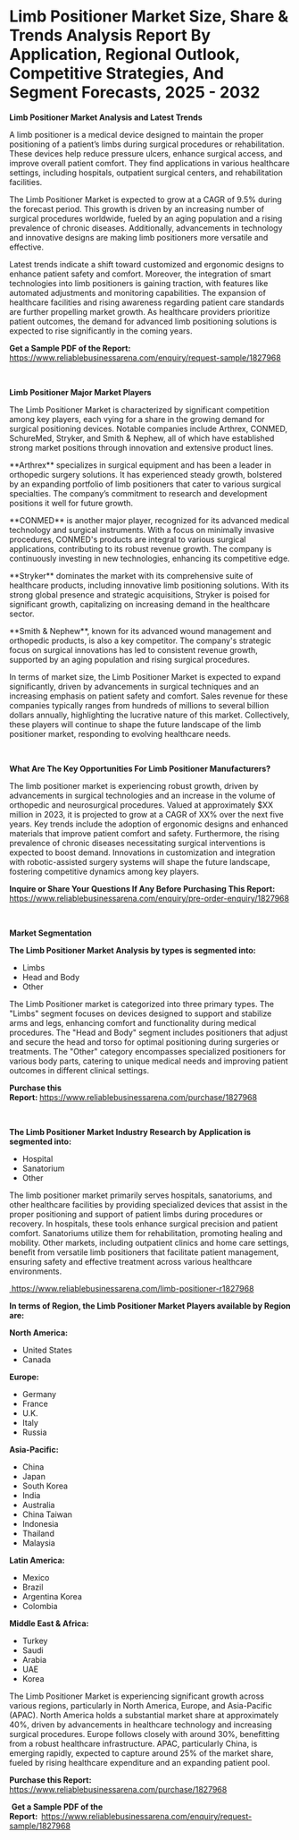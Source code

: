 <p><h1>Limb Positioner Market Size, Share & Trends Analysis Report By Application, Regional Outlook, Competitive Strategies, And Segment Forecasts, 2025 - 2032</h1></p><p><strong>Limb Positioner Market Analysis and Latest Trends</strong></p>
<p><p>A limb positioner is a medical device designed to maintain the proper positioning of a patient’s limbs during surgical procedures or rehabilitation. These devices help reduce pressure ulcers, enhance surgical access, and improve overall patient comfort. They find applications in various healthcare settings, including hospitals, outpatient surgical centers, and rehabilitation facilities.</p><p>The Limb Positioner Market is expected to grow at a CAGR of 9.5% during the forecast period. This growth is driven by an increasing number of surgical procedures worldwide, fueled by an aging population and a rising prevalence of chronic diseases. Additionally, advancements in technology and innovative designs are making limb positioners more versatile and effective.</p><p>Latest trends indicate a shift toward customized and ergonomic designs to enhance patient safety and comfort. Moreover, the integration of smart technologies into limb positioners is gaining traction, with features like automated adjustments and monitoring capabilities. The expansion of healthcare facilities and rising awareness regarding patient care standards are further propelling market growth. As healthcare providers prioritize patient outcomes, the demand for advanced limb positioning solutions is expected to rise significantly in the coming years.</p></p>
<p><strong>Get a Sample PDF of the Report:&nbsp;</strong> <a href="https://www.reliablebusinessarena.com/enquiry/request-sample/1827968?utm_campaign=2013&utm_medium=2&utm_source=Github&utm_content=ia&utm_term=13042025&utm_id=limb-positioner">https://www.reliablebusinessarena.com/enquiry/request-sample/1827968</a></p>
<p>&nbsp;</p>
<p><strong>Limb Positioner Major Market Players</strong></p>
<p><p>The Limb Positioner Market is characterized by significant competition among key players, each vying for a share in the growing demand for surgical positioning devices. Notable companies include Arthrex, CONMED, SchureMed, Stryker, and Smith & Nephew, all of which have established strong market positions through innovation and extensive product lines.</p><p>**Arthrex** specializes in surgical equipment and has been a leader in orthopedic surgery solutions. It has experienced steady growth, bolstered by an expanding portfolio of limb positioners that cater to various surgical specialties. The company’s commitment to research and development positions it well for future growth.</p><p>**CONMED** is another major player, recognized for its advanced medical technology and surgical instruments. With a focus on minimally invasive procedures, CONMED's products are integral to various surgical applications, contributing to its robust revenue growth. The company is continuously investing in new technologies, enhancing its competitive edge.</p><p>**Stryker** dominates the market with its comprehensive suite of healthcare products, including innovative limb positioning solutions. With its strong global presence and strategic acquisitions, Stryker is poised for significant growth, capitalizing on increasing demand in the healthcare sector.</p><p>**Smith & Nephew**, known for its advanced wound management and orthopedic products, is also a key competitor. The company's strategic focus on surgical innovations has led to consistent revenue growth, supported by an aging population and rising surgical procedures.</p><p>In terms of market size, the Limb Positioner Market is expected to expand significantly, driven by advancements in surgical techniques and an increasing emphasis on patient safety and comfort. Sales revenue for these companies typically ranges from hundreds of millions to several billion dollars annually, highlighting the lucrative nature of this market. Collectively, these players will continue to shape the future landscape of the limb positioner market, responding to evolving healthcare needs.</p></p>
<p>&nbsp;</p>
<p><strong>What Are The Key Opportunities For Limb Positioner Manufacturers?</strong></p>
<p><p>The limb positioner market is experiencing robust growth, driven by advancements in surgical technologies and an increase in the volume of orthopedic and neurosurgical procedures. Valued at approximately $XX million in 2023, it is projected to grow at a CAGR of XX% over the next five years. Key trends include the adoption of ergonomic designs and enhanced materials that improve patient comfort and safety. Furthermore, the rising prevalence of chronic diseases necessitating surgical interventions is expected to boost demand. Innovations in customization and integration with robotic-assisted surgery systems will shape the future landscape, fostering competitive dynamics among key players.</p></p>
<p><strong>Inquire or Share Your Questions If Any Before Purchasing This Report:</strong> <a href="https://www.reliablebusinessarena.com/enquiry/pre-order-enquiry/1827968?utm_campaign=2013&utm_medium=2&utm_source=Github&utm_content=ia&utm_term=13042025&utm_id=limb-positioner">https://www.reliablebusinessarena.com/enquiry/pre-order-enquiry/1827968</a></p>
<p>&nbsp;</p>
<p><strong>Market Segmentation</strong></p>
<p><strong>The Limb Positioner Market Analysis by types is segmented into:</strong></p>
<p><ul><li>Limbs</li><li>Head and Body</li><li>Other</li></ul></p>
<p><p>The Limb Positioner market is categorized into three primary types. The "Limbs" segment focuses on devices designed to support and stabilize arms and legs, enhancing comfort and functionality during medical procedures. The "Head and Body" segment includes positioners that adjust and secure the head and torso for optimal positioning during surgeries or treatments. The "Other" category encompasses specialized positioners for various body parts, catering to unique medical needs and improving patient outcomes in different clinical settings.</p></p>
<p><strong>Purchase this Report:&nbsp;</strong><a href="https://www.reliablebusinessarena.com/purchase/1827968?utm_campaign=2013&utm_medium=2&utm_source=Github&utm_content=ia&utm_term=13042025&utm_id=limb-positioner">https://www.reliablebusinessarena.com/purchase/1827968</a></p>
<p>&nbsp;</p>
<p><strong>The Limb Positioner Market Industry Research by Application is segmented into:</strong></p>
<p><ul><li>Hospital</li><li>Sanatorium</li><li>Other</li></ul></p>
<p><p>The limb positioner market primarily serves hospitals, sanatoriums, and other healthcare facilities by providing specialized devices that assist in the proper positioning and support of patient limbs during procedures or recovery. In hospitals, these tools enhance surgical precision and patient comfort. Sanatoriums utilize them for rehabilitation, promoting healing and mobility. Other markets, including outpatient clinics and home care settings, benefit from versatile limb positioners that facilitate patient management, ensuring safety and effective treatment across various healthcare environments.</p></p>
<p><a href="https://www.reliablebusinessarena.com/limb-positioner-r1827968?utm_campaign=2013&utm_medium=2&utm_source=Github&utm_content=ia&utm_term=13042025&utm_id=limb-positioner">&nbsp;https://www.reliablebusinessarena.com/limb-positioner-r1827968</a></p>
<p><strong>In terms of Region, the Limb Positioner Market Players available by Region are:</strong></p>
<p>
    <p> <strong> North America: </strong>
        <ul>
            <li>United States</li>
            <li>Canada</li>
        </ul>
        </p> 
    <p> <strong> Europe: </strong>
        <ul>
            <li>Germany</li>
            <li>France</li>
            <li>U.K.</li>
            <li>Italy</li>
            <li>Russia</li>
        </ul>
        </p> 
    <p> <strong> Asia-Pacific: </strong>
        <ul>
            <li>China</li>
            <li>Japan</li>
            <li>South Korea</li>
            <li>India</li>
            <li>Australia</li>
            <li>China Taiwan</li>
            <li>Indonesia</li>
            <li>Thailand</li>
            <li>Malaysia</li>
        </ul>
        </p> 
    <p> <strong> Latin America: </strong>
        <ul>
            <li>Mexico</li>
            <li>Brazil</li>
            <li>Argentina Korea</li>
            <li>Colombia</li>
        </ul>
        </p> 
    <p> <strong> Middle East & Africa: </strong>
        <ul>
            <li>Turkey</li>
            <li>Saudi</li>
            <li>Arabia</li>
            <li>UAE</li>
            <li>Korea</li>
        </ul>
    </p>
    </p>
<p><p>The Limb Positioner Market is experiencing significant growth across various regions, particularly in North America, Europe, and Asia-Pacific (APAC). North America holds a substantial market share at approximately 40%, driven by advancements in healthcare technology and increasing surgical procedures. Europe follows closely with around 30%, benefitting from a robust healthcare infrastructure. APAC, particularly China, is emerging rapidly, expected to capture around 25% of the market share, fueled by rising healthcare expenditure and an expanding patient pool.</p></p>
<p><strong>Purchase this Report: </strong><a href="https://www.reliablebusinessarena.com/purchase/1827968?utm_campaign=2013&utm_medium=2&utm_source=Github&utm_content=ia&utm_term=13042025&utm_id=limb-positioner">https://www.reliablebusinessarena.com/purchase/1827968</a></p>
<p>&nbsp;<strong>Get a Sample PDF of the Report:&nbsp;&nbsp;</strong><a href="https://www.reliablebusinessarena.com/enquiry/request-sample/1827968?utm_campaign=2013&utm_medium=2&utm_source=Github&utm_content=ia&utm_term=13042025&utm_id=limb-positioner">https://www.reliablebusinessarena.com/enquiry/request-sample/1827968</a></p>
<p><strong></strong></p>
<p><p></p><p></p><p></p></p>